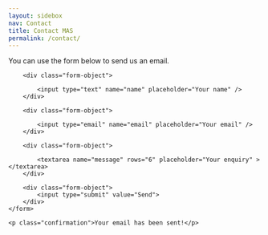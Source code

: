 ```yaml
---
layout: sidebox
nav: Contact
title: Contact MAS
permalink: /contact/
---
```


You can use the form below to send us an email.

<div id="form">
    <form name="contact" method="POST" action="//formspree.io/admin@medievalarchery.org.au">
        <input type="hidden" name="_subject" value="MAS Website Contact" />
        <input type="hidden" name="_next" value="{{ page.url | replace:'index.html','' | prepend: site.baseurl | prepend: site.url }}#form" />
        <input type="text" name="_gotcha" style="display:none" />
        
        <div class="form-object">

            <input type="text" name="name" placeholder="Your name" />
        </div>
        
        <div class="form-object">

            <input type="email" name="email" placeholder="Your email" />
        </div>
        
        <div class="form-object">

            <textarea name="message" rows="6" placeholder="Your enquiry" ></textarea>
        </div>
        
        <div class="form-object">
            <input type="submit" value="Send">
        </div>
    </form>
    
    <p class="confirmation">Your email has been sent!</p>
</div>